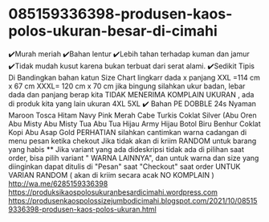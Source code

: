 # 085159336398-produsen-kaos-polos-ukuran-besar-di-cimahi
✔️Murah meriah ✔️Bahan lentur  ✔️Lebih tahan terhadap kuman dan jamur ✔️Tidak mudah kusut karena bukan terbuat dari serat alami. ✔️Sedikit Tipis Di Bandingkan bahan katun  Size Chart lingkarr dada x panjang XXL =114 cm x 67 cm XXXL= 120 cm x 70 cm  jika bingung silahkan ukur badan, lebar dada dan panjang berap kita TIDAK MENERIMA KOMPLAIN UKURAN , ada di produk kita yang lain ukuran 4XL 5XL  ✔️ Bahan PE DOBBLE 24s Nyaman   Maroon  Tosca  Hitam  Navy  Pink  Merah Cabe Turkis Coklat  Silver (Abu  Oren Abu Misty  Abu Misty Tua  Abu Tua  Hijau Army Hijau Botol  Biru Benhur  Coklat Kopi  Abu Asap Gold  PERHATIAN silahkan cantimkan warna cadangan di menu pesan ketika chekout Jika tidak akan di kriim RANDOM untuk barang yang habis  ** Jika variant yang ada dideskripsi tidak ada di pilihan saat order, bisa pilih variant " WARNA LAINNYA", dan untuk warna dan size  yang diinginkan dapat ditulis di "Pesan" saat "Checkout" saat order  UNTUK VARIAN RANDOM ( akan di kriim secara acak NO KOMPLAIN ) http://wa.me/6285159336398 https://produksikaospolosukuranbesardicimahi.wordpress.com https://produsenkaospolossizejumbodicimahi.blogspot.com/2021/10/085159336398-produsen-kaos-polos-ukuran.html
